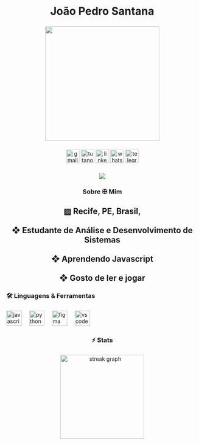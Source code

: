 <h1 align="center">João Pedro Santana</h1>

###

<div align="center">
  <img height="300" src="https://user-images.githubusercontent.com/74038190/225813708-98b745f2-7d22-48cf-9150-083f1b00d6c9.gif"  />
</div>

###

<div align="center">
  <img src="https://img.shields.io/static/v1?message=Gmail&logo=gmail&label=&color=D14836&logoColor=white&labelColor=&style=for-the-badge" height="35" alt="gmail logo"  />
  <img src="https://img.shields.io/static/v1?message=Tutanota&logo=tutanota&label=&color=840010&logoColor=white&labelColor=&style=for-the-badge" height="35" alt="tutanota logo"  />
  <img src="https://img.shields.io/static/v1?message=LinkedIn&logo=linkedin&label=&color=0077B5&logoColor=white&labelColor=&style=for-the-badge" height="35" alt="linkedin logo"  />
  <img src="https://img.shields.io/static/v1?message=Whatsapp&logo=whatsapp&label=&color=25D366&logoColor=white&labelColor=&style=for-the-badge" height="35" alt="whatsapp logo"  />
  <img src="https://img.shields.io/static/v1?message=Telegram&logo=telegram&label=&color=2CA5E0&logoColor=white&labelColor=&style=for-the-badge" height="35" alt="telegram logo"  />
</div>

###

<div align="center">
  <img src="https://visitor-badge.laobi.icu/badge?page_id=JoaoSant7.JoaoSant7&left_color=darkgoldenrod&right_color=black&left_text=Visitanes"  />
</div>

###

<h3 align="center">Sobre ✠ Mim</h2>

###

<h2 align="center">▨ Recife, PE, Brasil,<br><br>❖ Estudante de Análise e Desenvolvimento de Sistemas<br><br>❖ Aprendendo Javascript<br><br>❖ Gosto de ler e jogar</h2>

###

<h3 align="left">🛠 Linguagens & Ferramentas</h3>

###

<div align="left">
  <img src="https://cdn.jsdelivr.net/gh/devicons/devicon/icons/javascript/javascript-original.svg" height="40" alt="javascript logo"  />
  <img width="12" />
  <img src="https://cdn.jsdelivr.net/gh/devicons/devicon/icons/python/python-original.svg" height="40" alt="python logo"  />
  <img width="12" />
  <img src="https://cdn.jsdelivr.net/gh/devicons/devicon/icons/figma/figma-original.svg" height="40" alt="figma logo"  />
  <img width="12" />
  <img src="https://cdn.jsdelivr.net/gh/devicons/devicon/icons/vscode/vscode-original.svg" height="40" alt="vscode logo"  />
</div>

###

<h3 align="center">⚡   Stats</h3>

###

<div align="center">
  <img src="https://streak-stats.demolab.com?user=JoaoSant7&locale=en&mode=daily&theme=codeSTACKr&hide_border=false&border_radius=4&order=3" height="220" alt="streak graph"  />
</div>

###
